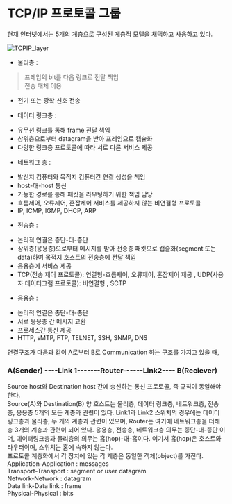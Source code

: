 # TCP/IP 프로토콜 그룹

현재 인터넷에서는 5개의 계층으로 구성된 계층적 모델을 채택하고 사용하고 있다.

![TCPIP_layer](https://user-images.githubusercontent.com/63995044/133731054-928db249-f5e3-45b4-87fa-f9a5fd2e97f5.png)

* 물리층 :
> 프레임의 bit를 다음 링크로 전달 책임  
> 전송 매체 이용
- 전기 또는 광학 신호 전송

* 데이터 링크층 :
- 유무선 링크를 통해 frame 전달 책임
- 상위층으로부터 datagram을 받아 프레임으로 캡슐화 
- 다양한 링크층 프로토콜에 따라 서로 다른 서비스 제공

* 네트워크 층 :
- 발신지 컴퓨터와 목적지 컴퓨터간 연결 생성을 책임
- host-대-host 통신
- 가능한 경로를 통해 패킷을 라우팅하기 위한 책임 담당
- 흐름제어, 오류제어, 혼잡제어 서비스를 제공하지 않는 비연결형 프로토콜
- IP, ICMP, IGMP, DHCP, ARP  

* 전송층 :
- 논리적 연결은 종단-대-종단
- 상위층(응용층)으로부터 메시지를 받아 전송층 패킷으로 캡슐화(segment 또는 data)하여 목적지 호스트의 전송층에 전달 책임
- 응용층에 서비스 제공
- TCP(전송 제어 프로토콜): 연결형-흐름제어, 오류제어, 혼잡제어 제공 , UDP(사용자 데이터그램 프로토콜): 비연결형 , SCTP

* 응용층 :
- 논리적 연결은 종단-대-종단
- 서로 응용층 간 메시지 교환
- 프로세스간 통신 제공
- HTTP, sMTP, FTP, TELNET, SSH, SNMP, DNS

연결구조가 다음과 같이 A로부터 B로 Communication 하는 구조를 가지고 있을 때,

###                                              A(Sender) ----Link 1-------Router------Link2---- B(Reciever)


Source host와 Destination host 간에 송신하는 통신 프로토콜, 즉 규칙이 동일해야 한다.  
Source(A)와 Destination(B) 양 호스트는 물리층, 데이터 링크층, 네트워크층, 전송층, 응용층 5개의 모든 계층과 관련이 있다.
Link1과 Link2 스위치의 경우에는 데이터 링크층과 물리층, 두 개의 계층과 관련이 있으며, Router는 여기에 네트워크층을 더해 총 3개의 계층과 관련이 되어 있다.
응용층, 전송층, 네트워크층 의무는 종단-대-종단 이며, 데이터링크층과 물리층의 의무는 홉(hop)-대-홉이다. 여기서 홉(hop)은 호스트와 라우터이며, 스위치는 홉에 속하지 않는다.  
프로토콜 계층화에서 각 장치에 있는 각 계층은 동일한 객체(object)를 가진다.
Application-Application : messages  
Transport-Transport : segment or user datagram  
Network-Network : datagram  
Data link-Data link : frame  
Physical-Physical : bits  

